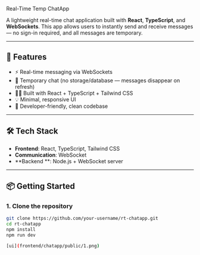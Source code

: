  Real-Time Temp ChatApp

A lightweight real-time chat application built with **React**, **TypeScript**, and **WebSockets**. This app allows users to instantly send and receive messages — no sign-in required, and all messages are temporary.

---

## 🚀 Features

- ⚡ Real-time messaging via WebSockets  
- 🧼 Temporary chat (no storage/database — messages disappear on refresh)  
- 🧑‍💻 Built with React + TypeScript + Tailwind CSS  
- 💡 Minimal, responsive UI  
- 🧪 Developer-friendly, clean codebase  

---

## 🛠️ Tech Stack

- **Frontend**: React, TypeScript, Tailwind CSS  
- **Communication**: WebSocket 
- **Backend **: Node.js + WebSocket server 

---

## 📦 Getting Started

### 1. Clone the repository

```bash
git clone https://github.com/your-username/rt-chatapp.git
cd rt-chatapp
npm install
npm run dev

[ui](frontend/chatapp/public/1.png)
